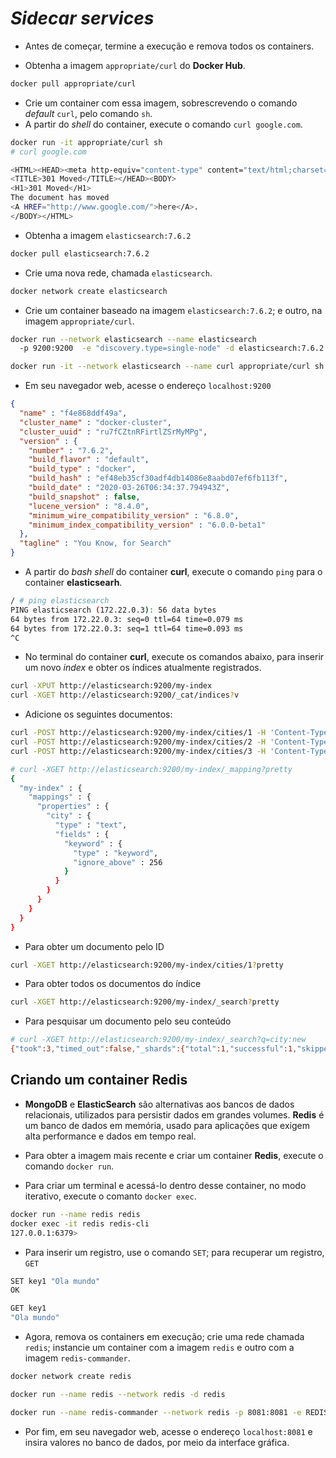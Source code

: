 # _Sidecar services_ 

* Antes de começar, termine a execução e remova todos os containers.

* Obtenha a imagem `appropriate/curl` do __Docker Hub__.

```bash
docker pull appropriate/curl
```

* Crie um container com essa imagem, sobrescrevendo o comando _default_ `curl`, pelo comando `sh`.
* A partir do _shell_ do container, execute o comando `curl google.com`.

```bash
docker run -it appropriate/curl sh
# curl google.com

<HTML><HEAD><meta http-equiv="content-type" content="text/html;charset=utf-8">
<TITLE>301 Moved</TITLE></HEAD><BODY>
<H1>301 Moved</H1>
The document has moved
<A HREF="http://www.google.com/">here</A>.
</BODY></HTML>
```

* Obtenha a imagem `elasticsearch:7.6.2`

```bash
docker pull elasticsearch:7.6.2
``` 

* Crie uma nova rede, chamada `elasticsearch`.

```bash
docker network create elasticsearch
```

* Crie um container baseado na imagem `elasticsearch:7.6.2`; e outro, na imagem `appropriate/curl`.

```bash
docker run --network elasticsearch --name elasticsearch 
  -p 9200:9200  -e "discovery.type=single-node" -d elasticsearch:7.6.2

docker run -it --network elasticsearch --name curl appropriate/curl sh
```

* Em seu navegador web, acesse o endereço `localhost:9200`

```json
{
  "name" : "f4e868ddf49a",
  "cluster_name" : "docker-cluster",
  "cluster_uuid" : "ru7fCZtnRFirtlZSrMyMPg",
  "version" : {
    "number" : "7.6.2",
    "build_flavor" : "default",
    "build_type" : "docker",
    "build_hash" : "ef48eb35cf30adf4db14086e8aabd07ef6fb113f",
    "build_date" : "2020-03-26T06:34:37.794943Z",
    "build_snapshot" : false,
    "lucene_version" : "8.4.0",
    "minimum_wire_compatibility_version" : "6.8.0",
    "minimum_index_compatibility_version" : "6.0.0-beta1"
  },
  "tagline" : "You Know, for Search"
}
```

* A partir do _bash shell_ do container __curl__, execute o comando `ping` para o container __elasticsearh__.

```bash
/ # ping elasticsearch
PING elasticsearch (172.22.0.3): 56 data bytes
64 bytes from 172.22.0.3: seq=0 ttl=64 time=0.079 ms
64 bytes from 172.22.0.3: seq=1 ttl=64 time=0.093 ms
^C
```

* No terminal do container __curl__, execute os comandos abaixo, para inserir um novo _index_ e obter os índices atualmente registrados.

```bash
curl -XPUT http://elasticsearch:9200/my-index
curl -XGET http://elasticsearch:9200/_cat/indices?v
```

* Adicione os seguintes documentos:

```bash
curl -POST http://elasticsearch:9200/my-index/cities/1 -H 'Content-Type: application/json' -d '{"city":"New York"}'
curl -POST http://elasticsearch:9200/my-index/cities/2 -H 'Content-Type: application/json' -d '{"city":"Paris"}'
curl -POST http://elasticsearch:9200/my-index/cities/3 -H 'Content-Type: application/json' -d '{"city":"Tokyo"}'
```

```bash
# curl -XGET http://elasticsearch:9200/my-index/_mapping?pretty
{
  "my-index" : {
    "mappings" : {
      "properties" : {
        "city" : {
          "type" : "text",        
          "fields" : {
            "keyword" : {
              "type" : "keyword", 
              "ignore_above" : 256
            }
          }
        }
      }
    }
  }
}
```

* Para obter um documento pelo ID

```bash
curl -XGET http://elasticsearch:9200/my-index/cities/1?pretty
```

* Para obter todos os documentos do índice

```bash
curl -XGET http://elasticsearch:9200/my-index/_search?pretty
```

* Para pesquisar um documento pelo seu conteúdo

```bash
# curl -XGET http://elasticsearch:9200/my-index/_search?q=city:new
{"took":3,"timed_out":false,"_shards":{"total":1,"successful":1,"skipped":0,"failed":0},"hits":{"total":{"value":1,"relation":"eq"},"max_score":0.81427324,"hits":[{"_index":"my-index","_type":"cities","_id":"1","_score":0.81427324,"_source":{"city":"New York"}}]}}/ #
```

## Criando um container __Redis__

* __MongoDB__ e __ElasticSearch__ são alternativas aos bancos de dados relacionais, utilizados para persistir dados em grandes volumes. __Redis__ é um banco de dados em memória, usado para aplicações que exigem alta performance e dados em tempo real.

* Para obter a imagem mais recente e criar um container __Redis__, execute o comando `docker run`.
* Para criar um terminal e acessá-lo dentro desse container, no modo iterativo, execute o comanto `docker exec`.

```bash
docker run --name redis redis
docker exec -it redis redis-cli
127.0.0.1:6379> 
```

* Para inserir um registro, use o comando `SET`; para recuperar um registro, `GET`

```bash
SET key1 "Ola mundo"
OK

GET key1
"Ola mundo"
```

* Agora, remova os containers em execução; crie uma rede chamada `redis`; instancie um container com a imagem `redis` e outro com a imagem `redis-commander`.

```bash
docker network create redis

docker run --name redis --network redis -d redis

docker run --name redis-commander --network redis -p 8081:8081 -e REDIS_HOST=redis -d rediscommander/redis-commander
```

* Por fim, em seu navegador web, acesse o endereço `localhost:8081` e insira valores no banco de dados, por meio da interface gráfica.



